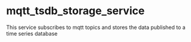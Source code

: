 # mqtt_tsdb_storage_service
This service subscribes to mqtt topics and stores the data published to a time series database
